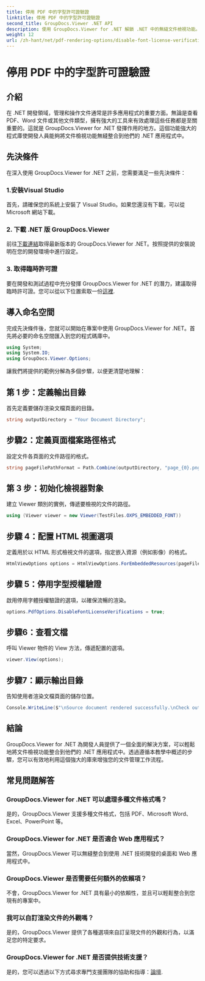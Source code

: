 ```yaml
---
title: 停用 PDF 中的字型許可證驗證
linktitle: 停用 PDF 中的字型許可證驗證
second_title: GroupDocs.Viewer .NET API
description: 使用 GroupDocs.Viewer for .NET 解鎖 .NET 中的無縫文件檢視功能。以最小的依賴性輕鬆整合和自訂文件渲染。
weight: 12
url: /zh-hant/net/pdf-rendering-options/disable-font-license-verifications-pdf/
---
```


# 停用 PDF 中的字型許可證驗證

## 介紹
在 .NET 開發領域，管理和操作文件通常是許多應用程式的重要方面。無論是查看 PDF、Word 文件或其他文件類型，擁有強大的工具來有效處理這些任務都是至關重要的。這就是 GroupDocs.Viewer for .NET 發揮作用的地方。這個功能強大的程式庫使開發人員能夠將文件檢視功能無縫整合到他們的 .NET 應用程式中。
## 先決條件
在深入使用 GroupDocs.Viewer for .NET 之前，您需要滿足一些先決條件：
### 1.安裝Visual Studio
首先，請確保您的系統上安裝了 Visual Studio。如果您還沒有下載，可以從 Microsoft 網站下載。
### 2. 下載 .NET 版 GroupDocs.Viewer
前往[下載連結](https://releases.groupdocs.com/viewer/net/)取得最新版本的 GroupDocs.Viewer for .NET。按照提供的安裝說明在您的開發環境中進行設定。
### 3. 取得臨時許可證
要在開發和測試過程中充分發揮 GroupDocs.Viewer for .NET 的潛力，建議取得臨時許可證。您可以從以下位置索取一份[這裡](https://purchase.groupdocs.com/temporary-license/).

## 導入命名空間
完成先決條件後，您就可以開始在專案中使用 GroupDocs.Viewer for .NET。首先將必要的命名空間匯入到您的程式碼庫中。
```csharp
using System;
using System.IO;
using GroupDocs.Viewer.Options;
```

讓我們將提供的範例分解為多個步驟，以便更清楚地理解：
## 第 1 步：定義輸出目錄
首先定義要儲存渲染文檔頁面的目錄。
```csharp
string outputDirectory = "Your Document Directory";
```
## 步驟2：定義頁面檔案路徑格式
設定文件各頁面的文件路徑的格式。
```csharp
string pageFilePathFormat = Path.Combine(outputDirectory, "page_{0}.png");
```
## 第 3 步：初始化檢視器對象
建立 Viewer 類別的實例，傳遞要檢視的文件的路徑。
```csharp
using (Viewer viewer = new Viewer(TestFiles.OXPS_EMBEDDED_FONT))
```
## 步驟 4：配置 HTML 視圖選項
定義用於以 HTML 形式檢視文件的選項，指定嵌入資源（例如影像）的格式。
```csharp
HtmlViewOptions options = HtmlViewOptions.ForEmbeddedResources(pageFilePathFormat);
```
## 步驟 5：停用字型授權驗證
啟用停用字體授權驗證的選項，以確保流暢的渲染。
```csharp
options.PdfOptions.DisableFontLicenseVerifications = true;
```
## 步驟6：查看文檔
呼叫 Viewer 物件的 View 方法，傳遞配置的選項。
```csharp
viewer.View(options);
```
## 步驟7：顯示輸出目錄
告知使用者渲染文檔頁面的儲存位置。
```csharp
Console.WriteLine($"\nSource document rendered successfully.\nCheck output in {outputDirectory}.");
```

## 結論
GroupDocs.Viewer for .NET 為開發人員提供了一個全面的解決方案，可以輕鬆地將文件檢視功能整合到他們的 .NET 應用程式中。透過遵循本教學中概述的步驟，您可以有效地利用這個強大的庫來增強您的文件管理工作流程。
## 常見問題解答
### GroupDocs.Viewer for .NET 可以處理多種文件格式嗎？
是的，GroupDocs.Viewer 支援多種文件格式，包括 PDF、Microsoft Word、Excel、PowerPoint 等。
### GroupDocs.Viewer for .NET 是否適合 Web 應用程式？
當然，GroupDocs.Viewer 可以無縫整合到使用 .NET 技術開發的桌面和 Web 應用程式中。
### GroupDocs.Viewer 是否需要任何額外的依賴項？
不會，GroupDocs.Viewer for .NET 具有最小的依賴性，並且可以輕鬆整合到您現有的專案中。
### 我可以自訂渲染文件的外觀嗎？
是的，GroupDocs.Viewer 提供了各種選項來自訂呈現文件的外觀和行為，以滿足您的特定要求。
### GroupDocs.Viewer for .NET 是否提供技術支援？
是的，您可以透過以下方式尋求專門支援團隊的協助和指導：[論壇](https://forum.groupdocs.com/c/viewer/9).